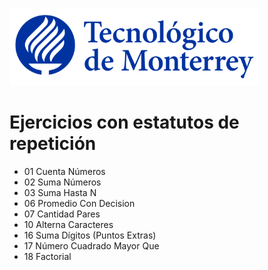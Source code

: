 ![Tec de Monterrey](images/logotecmty.png)
# Ejercicios con estatutos de repetición

- 01 Cuenta Números
- 02 Suma Números
- 03 Suma Hasta N
- 06 Promedio Con Decision
- 07 Cantidad Pares
- 10 Alterna Caracteres
- 16 Suma Dígitos (Puntos Extras)
- 17 Número Cuadrado Mayor Que
- 18 Factorial
